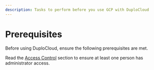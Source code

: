 ```yaml
---
description: Tasks to perform before you use GCP with DuploCloud
---
```


# Prerequisites

Before using DuploCloud, ensure the following prerequisites are met.&#x20;

Read the [Access Control](../../administrator-tools/access-control/) section to ensure at least one person has administrator access.
